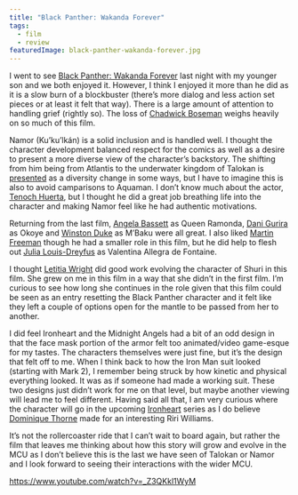 ```yaml
---
title: "Black Panther: Wakanda Forever"
tags: 
  - film
  - review
featuredImage: black-panther-wakanda-forever.jpg
---
```

I went to see [Black Panther: Wakanda Forever](https://www.imdb.com/title/tt9114286) last night with my younger son and we both enjoyed it. However, I think I enjoyed it more than he did as it is a slow burn of a blockbuster (there’s more dialog and less action set pieces or at least it felt that way). There is a large amount of attention to handling grief (rightly so). The loss of [Chadwick Boseman](https://www.imdb.com/name/nm1569276) weighs heavily on so much of this film.

Namor (Ku’ku’lkán) is a solid inclusion and is handled well. I thought the character development balanced respect for the comics as well as a desire to present a more diverse view of the character’s backstory. The shifting from him being from Atlantis to the underwater kingdom of Talokan is [presented](https://www.smithsonianmag.com/history/the-mesoamerican-influences-behind-namor-from-black-panther-wakanda-forever-180981106/) as a diversity change in some ways, but I have to imagine this is also to avoid camparisons to Aquaman. I don’t know much about the actor, [Tenoch Huerta](https://www.imdb.com/name/nm2204178), but I thought he did a great job breathing life into the character and making Namor feel like he had authentic motivations.

Returning from the last film, [Angela Bassett](https://www.imdb.com/name/nm0000291) as Queen Ramonda, [Dani Gurira](https://www.imdb.com/name/nm1775091) as Okoye and [Winston Duke](https://www.imdb.com/name/nm6328300) as M’Baku were all great. I also liked [Martin Freeman](https://www.imdb.com/name/nm0293509) though he had a smaller role in this film, but he did help to flesh out [Julia Louis-Dreyfus](https://www.imdb.com/name/nm0000506) as Valentina Allegra de Fontaine.

I thought [Letitia Wright](https://www.imdb.com/name/nm4004793) did good work evolving the character of Shuri in this film. She grew on me in this film in a way that she didn’t in the first film. I’m curious to see how long she continues in the role given that this film could be seen as an entry resetting the Black Panther character and it felt like they left a couple of options open for the mantle to be passed from her to another.

I did feel Ironheart and the Midnight Angels had a bit of an odd design in that the face mask portion of the armor felt too animated/video game-esque for my tastes. The characters themselves were just fine, but it’s the design that felt off to me. When I think back to how the Iron Man suit looked (starting with Mark 2), I remember being struck by how kinetic and physical everything looked. It was as if someone had made a working suit. These two designs just didn’t work for me on that level, but maybe another viewing will lead me to feel different. Having said all that, I am very curious where the character will go in the upcoming [Ironheart](https://www.imdb.com/title/tt13623126) series as I do believe [Dominique Thorne](https://www.imdb.com/name/nm9584861) made for an interesting Riri Williams.

It’s not the rollercoaster ride that I can’t wait to board again, but rather the film that leaves me thinking about how this story will grow and evolve in the MCU as I don’t believe this is the last we have seen of Talokan or Namor and I look forward to seeing their interactions with the wider MCU.

https://www.youtube.com/watch?v=_Z3QKkl1WyM